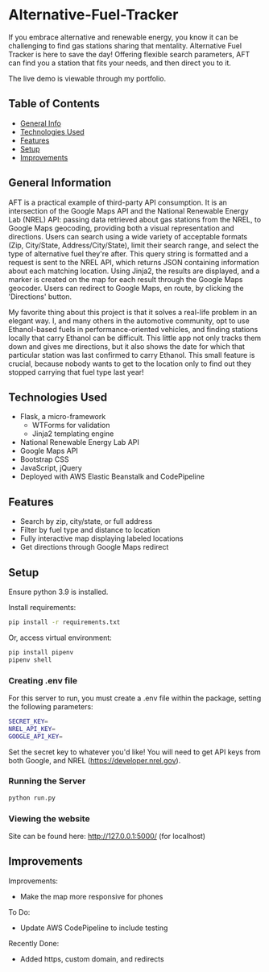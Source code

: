 # Alternative-Fuel-Tracker
If you embrace alternative and renewable energy, you know it can be challenging to find gas stations sharing that mentality. Alternative Fuel Tracker is here to save the day! Offering flexible search parameters, AFT can find you a station that fits your needs, and then direct you to it.

The live demo is viewable through my portfolio.


## Table of Contents
* [General Info](#general-information)
* [Technologies Used](#technologies-used)
* [Features](#features)
* [Setup](#setup)
* [Improvements](#improvements)


## General Information
AFT is a practical example of third-party API consumption. It is an intersection of the Google Maps API and the National Renewable Energy Lab (NREL) API: passing data retrieved about gas stations from the NREL, to Google Maps geocoding, providing both a visual representation and directions. Users can search using a wide variety of acceptable formats (Zip, City/State, Address/City/State), limit their search range, and select the type of alternative fuel they're after. This query string is formatted and a request is sent to the NREL API, which returns JSON containing information about each matching location. Using Jinja2, the results are displayed, and a marker is created on the map for each result through the Google Maps geocoder. Users can redirect to Google Maps, en route, by clicking the 'Directions' button.

My favorite thing about this project is that it solves a real-life problem in an elegant way. I, and many others in the automotive community, opt to use Ethanol-based fuels in performance-oriented vehicles, and finding stations locally that carry Ethanol can be difficult. This little app not only tracks them down and gives me directions, but it also shows the date for which that particular station was last confirmed to carry Ethanol. This small feature is crucial, because nobody wants to get to the location only to find out they stopped carrying that fuel type last year!


## Technologies Used
- Flask, a micro-framework
    - WTForms for validation
    - Jinja2 templating engine
- National Renewable Energy Lab API
- Google Maps API
- Bootstrap CSS
- JavaScript, jQuery
- Deployed with AWS Elastic Beanstalk and CodePipeline


## Features
- Search by zip, city/state, or full address
- Filter by fuel type and distance to location
- Fully interactive map displaying labeled locations
- Get directions through Google Maps redirect


## Setup
Ensure python 3.9 is installed.

Install requirements:
```bash
pip install -r requirements.txt
```

Or, access virtual environment:
```bash
pip install pipenv
pipenv shell
```

### Creating .env file
For this server to run, you must create a .env file within the package, setting the following parameters:
```bash
SECRET_KEY=
NREL_API_KEY=
GOOGLE_API_KEY=
```
Set the secret key to whatever you'd like! You will need to get API keys from both Google, and NREL (https://developer.nrel.gov).

### Running the Server
```bash
python run.py
```

### Viewing the website
Site can be found here: http://127.0.0.1:5000/
(for localhost)


## Improvements
Improvements:
- Make the map more responsive for phones

To Do:
- Update AWS CodePipeline to include testing

Recently Done:
- Added https, custom domain, and redirects
